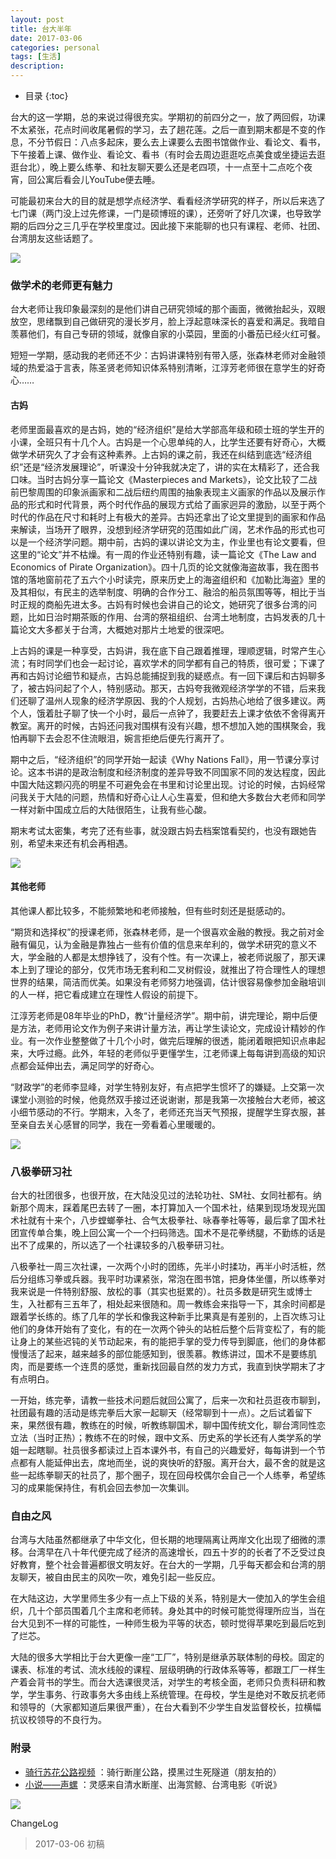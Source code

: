 ```yaml
---
layout: post
title: 台大半年
date: 2017-03-06
categories: personal
tags: [生活]
description: 
---
```


* 目录
{:toc}

台大的这一学期，总的来说过得很充实。学期初的前四分之一，放了两回假，功课不太紧张，花点时间收尾暑假的学习，去了趟花莲。之后一直到期末都是不变的作息，不分节假日：八点多起床，要么去上课要么去图书馆做作业、看论文、看书，下午接着上课、做作业、看论文、看书（有时会去周边逛逛吃点美食或坐捷运去逛逛台北），晚上要么练拳、和社友聊天要么还是老四项，十一点至十二点吃个夜宵，回公寓后看会儿YouTube便去睡。

可能最初来台大的目的就是想学点经济学、看看经济学研究的样子，所以后来选了七门课（两门没上过先修课，一门是硕博班的课），还旁听了好几次课，也导致学期的后四分之三几乎在学校里度过。因此接下来能聊的也只有课程、老师、社团、台湾朋友这些话题了。

![](http://archives.ntu.edu.tw/photoupload/20091004190126.jpg)

### 做学术的老师更有魅力

台大老师让我印象最深刻的是他们讲自己研究领域的那个画面，微微抬起头，双眼放空，思绪飘到自己做研究的漫长岁月，脸上浮起意味深长的喜爱和满足。我暗自羡慕他们，有自己专研的领域，就像自家的小菜园，里面的小番茄已经火红可餐。

短短一学期，感动我的老师还不少：古妈讲课特别有带入感，张森林老师对金融领域的热爱溢于言表，陈圣贤老师知识体系特别清晰，江淳芳老师很在意学生的好奇心……

#### 古妈

老师里面最喜欢的是古妈，她的“经济组织”是给大学部高年级和硕士班的学生开的小课，全班只有十几个人。古妈是一个心思单纯的人，比学生还要有好奇心，大概做学术研究久了才会有这种素养。上古妈的课之前，我还在纠结到底选“经济组织”还是“经济发展理论”，听课没十分钟我就决定了，讲的实在太精彩了，还合我口味。当时古妈分享一篇论文《Masterpieces and Markets》，论文比较了二战前巴黎周围的印象派画家和二战后纽约周围的抽象表现主义画家的作品以及展示作品的形式和时代背景，两个时代作品的展现方式给了画家迥异的激励，以至于两个时代的作品在尺寸和耗时上有极大的差异。古妈还拿出了论文里提到的画家和作品来解读，当场开了眼界，没想到经济学研究的范围如此广阔，艺术作品的形式也可以是一个经济学问题。期中前，古妈的课以讲论文为主，作业里也有论文要看，但这里的“论文”并不枯燥。有一周的作业还特别有趣，读一篇论文《The Law and Economics of Pirate Organization》。四十几页的论文就像海盗故事，我在图书馆的落地窗前花了五六个小时读完，原来历史上的海盗组织和《加勒比海盗》里的及其相似，有民主的选举制度、明确的合作分工、融洽的船员氛围等等，相比于当时正规的商船先进太多。古妈有时候也会讲自己的论文，她研究了很多台湾的问题，比如日治时期茶贩的作用、台湾的祭祖组织、台湾土地制度，古妈发表的几十篇论文大多都关于台湾，大概她对那片土地爱的很深吧。

上古妈的课是一种享受，古妈讲，我在底下自己跟着推理，理顺逻辑，时常产生心流；有时同学们也会一起讨论，喜欢学术的同学都有自己的特质，很可爱；下课了再和古妈讨论细节和疑点，古妈总能捕捉到我的疑惑点。有一回下课后和古妈聊多了，被古妈问起了个人，特别感动。那天，古妈夸我微观经济学学的不错，后来我们还聊了温州人现象的经济学原因、我的个人规划，古妈热心地给了很多建议。两个人，饿着肚子聊了快一个小时，最后一点钟了，我要赶去上课才依依不舍得离开教室。离开的时候，古妈还问我对围棋有没有兴趣，想不想加入她的围棋聚会，我怕再聊下去会忍不住流眼泪，婉言拒绝后便先行离开了。

期中之后，“经济组织”的同学开始一起读《Why Nations Fall》，用一节课分享讨论。这本书讲的是政治制度和经济制度的差异导致不同国家不同的发达程度，因此中国大陆这颗闪亮的明星不可避免会在书里和讨论里出现。讨论的时候，古妈经常问我关于大陆的问题，热情和好奇心让人心生喜爱，但和绝大多数台大老师和同学一样对新中国成立后的大陆很陌生，让我有些心酸。

期末考试太密集，考完了还有些事，就没跟古妈去档案馆看契约，也没有跟她告别，希望未来还有机会再相遇。

![](https://d1dxkp3em4hfhe.cloudfront.net/wp-content/uploads/13015351_1335411319806157_3210720213009975068_n.jpg)

#### 其他老师

其他课人都比较多，不能频繁地和老师接触，但有些时刻还是挺感动的。

“期货和选择权”的授课老师，张森林老师，是一个很喜欢金融的教授。我之前对金融有偏见，认为金融是靠独占一些有价值的信息来牟利的，做学术研究的意义不大，学金融的人都是太想挣钱了，没有个性。有一次课上，被老师说服了，那天课本上到了理论的部分，仅凭市场无套利和二叉树假设，就推出了符合理性人的理想世界的结果，简洁而优美。如果没有老师努力地强调，估计很容易像参加金融培训的人一样，把它看成建立在理性人假设的前提下。

江淳芳老师是08年毕业的PhD，教“计量经济学”。期中前，讲完理论，期中后便是方法，老师用论文作为例子来讲计量方法，再让学生读论文，完成设计精妙的作业。有一次作业整整做了十几个小时，做完后理解的很透，能闭着眼把知识点串起来，大呼过瘾。此外，年轻的老师似乎更懂学生，江老师课上每每讲到高级的知识点都会延伸出去，满足同学的好奇心。

“财政学”的老师李显峰，对学生特别友好，有点把学生惯坏了的嫌疑。上交第一次课堂小测验的时候，他竟然双手接过还说谢谢，那是我第一次接触台大老师，被这小细节感动的不行。学期末，入冬了，老师还充当天气预报，提醒学生穿衣服，甚至亲自去关心感冒的同学，我在一旁看着心里暖暖的。

![](https://d1dxkp3em4hfhe.cloudfront.net/wp-content/uploads/13561733_716072008531187_201485804_n.jpg)

### 八极拳研习社

台大的社团很多，也很开放，在大陆没见过的法轮功社、SM社、女同社都有。纳新那个周末，踩着尾巴去转了一圈，本打算加入一个国术社，结果到现场发现光国术社就有十来个，八步螳螂拳社、合气太极拳社、咏春拳社等等，最后拿了国术社团宣传单合集，晚上回公寓一个一个扫码筛选。国术不是花拳绣腿，不勤练的话是出不了成果的，所以选了一个社课较多的八极拳研习社。

八极拳社一周三次社课，一次两个小时的团练，先半小时揉功，再半小时活桩，然后分组练习拳或兵器。我平时功课紧张，常泡在图书馆，把身体坐僵，所以练拳对我来说是一件特别舒服、放松的事（其实也挺累的）。社员多数是研究生或博士生，入社都有三五年了，相处起来很随和。周一教练会来指导一下，其余时间都是跟着学长练的。练了几年的学长和像我这种新手比果真是有差别的，上百次练习让他们的身体开始有了变化，有的在一次两个钟头的站桩后整个后背变松了，有的能让身上的某些迟钝的关节动起来，有的能把手掌的受力传导到脚底，他们的身体都慢慢活了起来，越来越多的部位能感知到，很羡慕。教练讲过，国术不是要练肌肉，而是要练一个连贯的感觉，重新找回最自然的发力方式，我直到快学期末了才有点明白。

一开始，练完拳，请教一些技术问题后就回公寓了，后来一次和社员逛夜市聊到，社团最有趣的活动是练完拳后大家一起聊天（经常聊到十一点）。之后试着留下来，果然很有趣，教练在的时候，听教练聊国术，聊中国传统文化，聊台湾同性恋立法（当时正热）；教练不在的时候，跟中文系、历史系的学长还有人类学系的学姐一起瞎聊。社员很多都读过上百本课外书，有自己的兴趣爱好，每每讲到一个节点都有人能延伸出去，席地而坐，说的爽快听的舒服。离开台大，最不舍的就是这些一起练拳聊天的社员了，那个圈子，现在回母校偶尔会自己一个人练拳，希望练习的成果能保持住，有机会回去参加一次集训。

### 自由之风

台湾与大陆虽然都继承了中华文化，但长期的地理隔离让两岸文化出现了细微的漂移。台湾早在八十年代便完成了经济的高速增长，四五十岁的的长者了不乏受过良好教育，整个社会普遍都很文明友好。在台大的一学期，几乎每天都会和台湾的朋友聊天，被自由民主的风吹一吹，难免引起一些反应。

在大陆这边，大学里师生多少有一点上下级的关系，特别是大一使加入的学生会组织，几十个部员围着几个主席和老师转。身处其中的时候可能觉得理所应当，当在台大见到不一样的可能性，一种师生极为平等的状态，顿时觉得苹果吃到最后吃到了烂芯。

大陆的很多大学相比于台大更像一座“工厂”，特别是继承苏联体制的母校。固定的课表、标准的考试、流水线般的课程、层级明确的行政体系等等，都跟工厂一样生产着会背书的学生。而台大选课很灵活，对学生的考核全面，老师只负责科研和教学，学生事务、行政事务大多由线上系统管理。在母校，学生是绝对不敢反抗老师和领导的（大家都知道后果很严重），在台大看到不少学生自发监督校长，拉横幅抗议校领导的不良行为。

### 附录

* [骑行苏花公路视频](https://quik.gopro.com/v/0l3ZZjruQ3/?from=timeline) ：骑行断崖公路，摸黑过生死隧道（朋友拍的）
* [小说——声螺](https://matrixxt.github.io/blog/2017/02/26/shengluo/) ：灵感来自清水断崖、出海赏鲸、台湾电影《听说》


![](http://wx1.sinaimg.cn/mw1024/006kKN9zly1fdczejguyng30rs0ij4qq.gif)

ChangeLog

> 2017-03-06 初稿